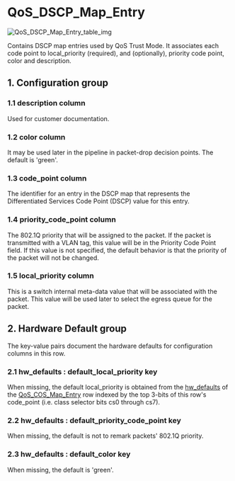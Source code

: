 # QoS_DSCP_Map_Entry

![QoS_DSCP_Map_Entry_table_img](http://www.plantuml.com/plantuml/img/SoWkIImgAStDuIf8JCvEJ4zLK0hApozH24bCoaajLbAevb80WkISnE9YXU3AufBKN0KR6mMD49sSpFICalIYrDGyJGKxEwvQBYw8ei3yu7YNOEU0UD_4WdZNl9AYIkmQkA2cwUhQOT73nUMGcfS2SXO0)

Contains DSCP map entries used by QoS Trust Mode. It associates each code point
to local_priority (required), and (optionally), priority code point, color and
description.

## 1. Configuration group

### 1.1 description column

Used for customer documentation.

### 1.2 color column

It may be used later in the pipeline in packet-drop decision points. The default
is 'green'.

### 1.3 code_point column

The identifier for an entry in the DSCP map that represents the Differentiated
Services Code Point (DSCP) value for this entry.

### 1.4 priority_code_point column

The 802.1Q priority that will be assigned to the packet. If the packet is
transmitted with a VLAN tag, this value will be in the Priority Code Point
field. If this value is not specified, the default behavior is that the priority
of the packet will not be changed.

### 1.5 local_priority column

This is a switch internal meta-data value that will be associated with the
packet. This value will be used later to select the egress queue for the packet.

## 2. Hardware Default group

The key-value pairs document the hardware defaults for configuration columns in
this row.

### 2.1 hw_defaults : default_local_priority key

When missing, the default local_priority is obtained from the
[hw_defaults](qos_dscp_map_entry.html#hw-defaults-column) of the
[QoS_COS_Map_Entry](qos_cos_map_entry.html) row indexed by the top 3-bits of this
row's code_point (i.e. class selector bits cs0 through cs7).

### 2.2 hw_defaults : default_priority_code_point key

When missing, the default is not to remark packets' 802.1Q priority.

### 2.3 hw_defaults : default_color key

When missing, the default is 'green'.

